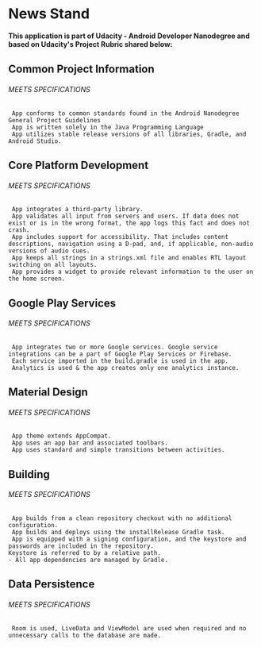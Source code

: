 # News Stand 

**This application is part of Udacity - Android Developer Nanodegree and based on Udacity's Project Rubric shared below:**

## Common Project Information

###### MEETS SPECIFICATIONS

```
 App conforms to common standards found in the Android Nanodegree General Project Guidelines
 App is written solely in the Java Programming Language
 App utilizes stable release versions of all libraries, Gradle, and Android Studio.
```

## Core Platform Development

###### MEETS SPECIFICATIONS

```
 App integrates a third-party library.
 App validates all input from servers and users. If data does not exist or is in the wrong format, the app logs this fact and does not crash.
 App includes support for accessibility. That includes content descriptions, navigation using a D-pad, and, if applicable, non-audio versions of audio cues.
 App keeps all strings in a strings.xml file and enables RTL layout switching on all layouts.
 App provides a widget to provide relevant information to the user on the home screen.
```

## Google Play Services

###### MEETS SPECIFICATIONS

```
 App integrates two or more Google services. Google service integrations can be a part of Google Play Services or Firebase.
 Each service imported in the build.gradle is used in the app.
 Analytics is used & the app creates only one analytics instance. 
```
## Material Design

###### MEETS SPECIFICATIONS

```
 App theme extends AppCompat.
 App uses an app bar and associated toolbars.
 App uses standard and simple transitions between activities.
```

## Building

###### MEETS SPECIFICATIONS

```
 App builds from a clean repository checkout with no additional configuration.
 App builds and deploys using the installRelease Gradle task.
 App is equipped with a signing configuration, and the keystore and passwords are included in the repository.
Keystore is referred to by a relative path.
- All app dependencies are managed by Gradle.
```

## Data Persistence

###### MEETS SPECIFICATIONS

```
 Room is used, LiveData and ViewModel are used when required and no unnecessary calls to the database are made.
```
